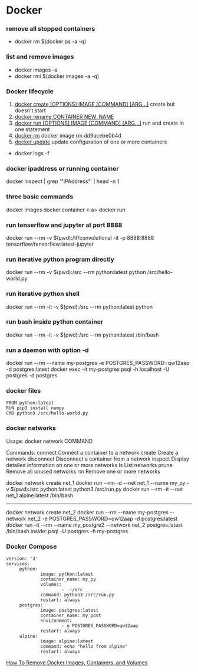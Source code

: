 # Docker

### remove all stopped containers
- docker rm $(docker ps -a -q)

### list and remove images
- docker images -a
- docker rmi $(docker images -a -q)

### Docker lifecycle
1. [docker create [OPTIONS] IMAGE [COMMAND] [ARG...]](https://docs.docker.com/engine/reference/commandline/create/) create but doesn't start
2. [docker rename CONTAINER NEW_NAME](https://docs.docker.com/engine/reference/commandline/rename/)
3. [docker run [OPTIONS] IMAGE [COMMAND] [ARG...]](https://docs.docker.com/engine/reference/commandline/run/)  run and create in one statement
4. [docker rm](https://docs.docker.com/engine/reference/commandline/rm/)
docker image rm  dd9acebe0b4d
5. [docker update](https://docs.docker.com/engine/reference/commandline/update/) update configuration of one or more containers

- docker logs -f <name daemon>

### docker ipaddress or running container
docker inspect <containerNameOrId> | grep '"IPAddress"' | head -n 1

### three basic commands
docker images <ls>
docker container <ls> <-a>
docker run <name>

### run tenserflow and jupyter at port 8888
docker run --rm -v $(pwd):/tf/convolutional -it -p 8888:8888 tensorflow/tensorflow:latest-jupyter

### run iterative python program directly
docker run --rm -v $(pwd):/src --rm python:latest python /src/hello-world.py

### run iterative python shell
docker run --rm -it -v $(pwd):/src --rm python:latest python

### run bash inside python container
docker run --rm -it -v $(pwd):/src --rm python:latest /bin/bash

### run a daemon with option -d
docker run --rm --name my-postgres -e POSTGRES_PASSWORD=qw12aap -d postgres:latest
docker exec -it my-postgres   psql -h localhost -U postgres -d postgres

### docker files
```docker
FROM python:latest
RUN pip3 install numpy
CMD python3 /src/hello-world.py
```

### docker networks
Usage:	docker network COMMAND

Commands:
  connect     Connect a container to a network
  create      Create a network
  disconnect  Disconnect a container from a network
  inspect     Display detailed information on one or more networks
  ls          List networks
  prune       Remove all unused networks
  rm          Remove one or more networks

docker network create net_1
docker run --rm -d --net net_1 --name my_py -v $(pwd):/src  python:latest python3 /src/run.py
docker run --rm -it --net net_1 alpine:latest /bin/bash

* * *
docker network create net_2
docker run --rm --name my-postgres --network net_2 -e POSTGRES_PASSWORD=qw12aap -d postgres:latest
docker run -it --rm --name my_postgre2 --network net_2  postgres:latest /bin/bash
inside: psql -U postgres -h my-postgres

### Docker Compose
```docker-compose
version: '3'
services:
     python:
             image: python:latest
             container_name: my_py
             volumes:
                     - .:/src
             command: python3 /src/run.py
             restart: always
     postgres:
             image: postgres:latest
             container_name: my_post
             environment:
                     - e POSTGRES_PASSWORD=qw12aap
             restart: always
     alpine:
             image: alpine:latest
             command: echo "hello from alpine"
             restart: always
```

[How To Remove Docker Images, Containers, and Volumes](<https://www.digitalocean.com/community/tutorials/how-to-remove-docker-images-containers-and-volumes>)

